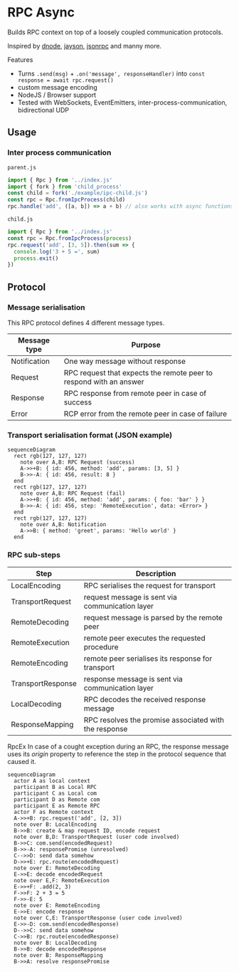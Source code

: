 # RPC Async

Builds RPC context on top of a loosely coupled communication protocols.

Inspired by [dnode](https://www.npmjs.com/package/dnode), [jayson](https://www.npmjs.com/package/jayson), [jsonrpc](https://www.jsonrpc.org/specification) and manny more.

Features

* Turns `.send(msg)` + `.on('message', responseHandler)` into `const response = await rpc.request()`
* custom message encoding
* NodeJS / Browser support
* Tested with WebSockets, EventEmitters, inter-process-communication, bidirectional UDP

## Usage

### Inter process communication
`parent.js`
```js
import { Rpc } from '../index.js'
import { fork } from 'child_process'
const child = fork('./example/ipc-child.js')
const rpc = Rpc.fromIpcProcess(child)
rpc.handle('add', ([a, b]) => a + b) // also works with async functions
```

`child.js`
```js
import { Rpc } from '../index.js'
const rpc = Rpc.fromIpcProcess(process)
rpc.request('add', [3, 5]).then(sum => {
  console.log('3 + 5 =', sum)
  process.exit()
})
```


## Protocol

### Message serialisation

This RPC protocol defines 4 different message types.

| Message type | Purpose
|---|---
| Notification | One way message without response
| Request | RPC request that expects the remote peer to respond with an answer
| Response | RPC response from remote peer in case of success
| Error | RCP error from the remote peer in case of failure


### Transport serialisation format (JSON example)

```mermaid
sequenceDiagram
  rect rgb(127, 127, 127)
    note over A,B: RPC Request (success)
    A->>+B: { id: 456, method: 'add', params: [3, 5] }
    B->>-A: { id: 456, result: 8 }
  end
  rect rgb(127, 127, 127)
    note over A,B: RPC Request (fail)
    A->>+B: { id: 456, method: 'add', params: { foo: 'bar' } }
    B->>-A: { id: 456, step: 'RemoteExecution', data: <Error> }
  end
  rect rgb(127, 127, 127)
    note over A,B: Notification
    A->>B: { method: 'greet', params: 'Hello world' }
  end
```

### RPC sub-steps


| Step | Description
|---|---
| LocalEncoding | RPC serialises the request for transport
| TransportRequest | request message is sent via communication layer
| RemoteDecoding | request message is parsed by the remote peer
| RemoteExecution | remote peer executes the requested procedure
| RemoteEncoding | remote peer serialises its response for transport
| TransportResponse | response message is sent via communication layer
| LocalDecoding | RPC decodes the received response message
| ResponseMapping | RPC resolves the promise associated with the response

RpcEx
In case of a cought exception during an RPC, the response message uses its *origin* property to reference the step in the protocol sequence that caused it.

```mermaid
sequenceDiagram
  actor A as local context
  participant B as Local RPC
  participant C as Local com
  participant D as Remote com
  participant E as Remote RPC
  actor F as Remote context
  A->>+B: rpc.request('add', [2, 3])
  note over B: LocalEncoding
  B->>B: create & map request ID, encode request
  note over B,D: TransportRequest (user code involved)
  B->>C: com.send(encodedRequest)
  B->>-A: responsePromise (unresolved)
  C-->>D: send data somehow
  D->>+E: rpc.route(encodedRequest)
  note over E: RemoteDecoding
  E->>E: decode encodedRequest
  note over E,F: RemoteExecution
  E->>+F: .add(2, 3)
  F->>F: 2 + 3 = 5
  F->>-E: 5
  note over E: RemoteEncoding
  E->>E: encode response
  note over C,E: TransportResponse (user code involved)
  E->>-D: com.send(encodedResponse)
  D-->>C: send data somehow
  C->>B: rpc.route(encodedResponse)
  note over B: LocalDecoding
  B->>B: decode encodedResponse
  note over B: ResponseMapping
  B->>A: resolve responsePromise

```